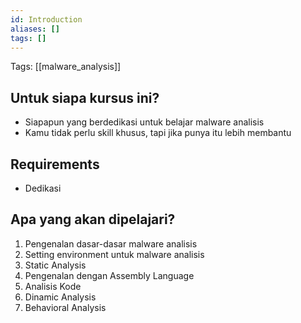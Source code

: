 ```yaml
---
id: Introduction
aliases: []
tags: []
---
```


Tags: [[malware_analysis]]

## Untuk siapa kursus ini?

- Siapapun yang berdedikasi untuk belajar malware analisis
- Kamu tidak perlu skill khusus, tapi jika punya itu lebih membantu

## Requirements

- Dedikasi

## Apa yang akan dipelajari?

1. Pengenalan dasar-dasar malware analisis
2. Setting environment untuk malware analisis
3. Static Analysis
4. Pengenalan dengan Assembly Language
5. Analisis Kode
6. Dinamic Analysis
7. Behavioral Analysis
